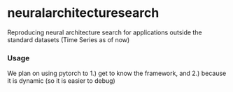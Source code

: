 # neuralarchitecturesearch
Reproducing neural architecture search for applications outside the standard datasets (Time Series as of now)


### Usage
We plan on using pytorch to 1.) get to know the framework, and 2.) because it is dynamic (so it is easier to debug)
